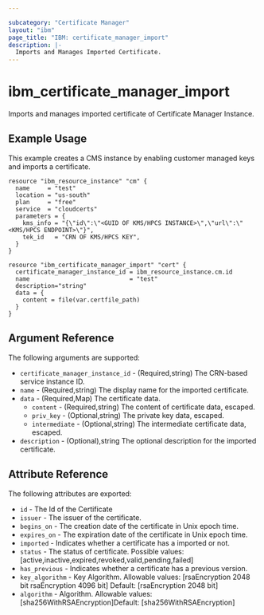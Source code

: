 ```yaml
---

subcategory: "Certificate Manager"
layout: "ibm"
page_title: "IBM: certificate_manager_import"
description: |-
  Imports and Manages Imported Certificate.
---
```


# ibm\_certificate_manager_import

Imports and manages imported certificate of Certificate Manager Instance.

## Example Usage
This example creates a CMS instance by enabling customer managed keys and imports a certificate.
``` hcl
resource "ibm_resource_instance" "cm" {
  name     = "test"
  location = "us-south"
  plan     = "free"
  service  = "cloudcerts"
  parameters = {
    kms_info = "{\"id\":\"<GUID OF KMS/HPCS INSTANCE>\",\"url\":\"<KMS/HPCS ENDPOINT>\"}",
    tek_id   = "CRN OF KMS/HPCS KEY",
  }
}

resource "ibm_certificate_manager_import" "cert" {
  certificate_manager_instance_id = ibm_resource_instance.cm.id
  name                            = "test"
  description="string"
  data = {
    content = file(var.certfile_path)
  }
}
```

## Argument Reference

The following arguments are supported:

* `certificate_manager_instance_id` - (Required,string) The CRN-based service instance ID.
* `name` - (Required,string) The display name for the imported certificate.
* `data` - (Required,Map) The certificate data.
    * `content` - (Required,string) The content of certificate data, escaped.
    * `priv_key` - (Optional,string) The private key data, escaped.
    * `intermediate` - (Optional,string) The intermediate certificate data, escaped.
* `description` - (Optional),string The optional description for the imported certificate.


## Attribute Reference

The following attributes are exported:

* `id` - The Id of the Certificate
* `issuer` - The issuer of the certificate.
* `begins_on` - The creation date of the certificate in Unix epoch time.
* `expires_on` - The expiration date of the certificate in Unix epoch time.
* `imported` - Indicates whether a certificate has a imported or not.
* `status` - The status of certificate. Possible values: [active,inactive,expired,revoked,valid,pending,failed]
* `has_previous` - Indicates whether a certificate has a previous version.
* `key_algorithm` - Key Algorithm. Allowable values: [rsaEncryption 2048 bit rsaEncryption 4096 bit] Default: [rsaEncryption 2048 bit]
* `algorithm` - Algorithm. Allowable values: [sha256WithRSAEncryption]Default: [sha256WithRSAEncryption]
